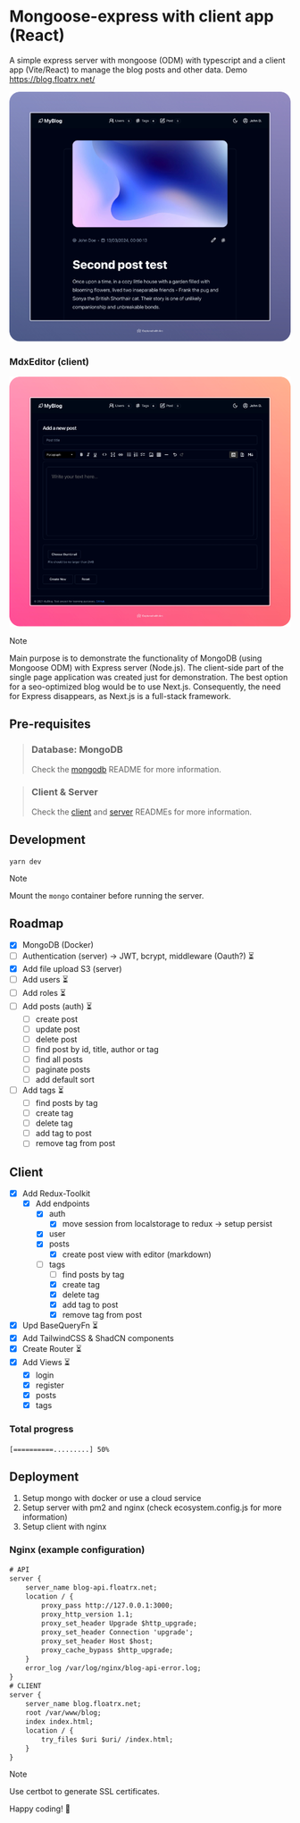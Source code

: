 # Mongoose-express with client app (React)

A simple express server with mongoose (ODM) with typescript and a client app (Vite/React) to manage the blog posts and other data.
Demo https://blog.floatrx.net/

![blog](./client/public/post-view.png)

### MdxEditor (client)
![blog](./client/public/post-editor.png)

> [!NOTE]
> Main purpose is to demonstrate the functionality of MongoDB (using Mongoose ODM) with Express server (Node.js). 
> The client-side part of the single page application was created just for demonstration. 
> The best option for a seo-optimized blog would be to use Next.js. 
> Consequently, the need for Express disappears, as Next.js is a full-stack framework.

## Pre-requisites
> ### Database: MongoDB
> Check the [mongodb](./mongo/README.md) README for more information.

> ### Client & Server
> Check the [client](./client/README.md) and [server](./server/README.md) READMEs for more information.

## Development
```shell
yarn dev
```

> [!NOTE]
> Mount the `mongo` container before running the server.


## Roadmap
- [x] MongoDB (Docker)
- [ ] Authentication (server) -> JWT, bcrypt, middleware (Oauth?) ⏳
- [x] Add file upload S3 (server) 
- [ ] Add users ⏳
- [ ] Add roles ⏳
- [ ] Add posts (auth) ⏳
  - [ ] create post
  - [ ] update post
  - [ ] delete post
  - [ ] find post by id, title, author or tag
  - [ ] find all posts
  - [ ] paginate posts
  - [ ] add default sort
- [ ] Add tags ⏳
  - [ ] find posts by tag
  - [ ] create tag
  - [ ] delete tag
  - [ ] add tag to post
  - [ ] remove tag from post

## Client
- [x] Add Redux-Toolkit
  - [x] Add endpoints
    - [x] auth
      - [x] move session from localstorage to redux -> setup persist
    - [x] user
    - [x] posts
      - [x] create post view with editor (markdown)
    - [ ] tags 
      - [ ] find posts by tag
      - [x] create tag
      - [x] delete tag
      - [x] add tag to post
      - [x] remove tag from post
- [x] Upd BaseQueryFn ⏳
- [x] Add TailwindCSS & ShadCN components
- [x] Create Router ⏳
- [x] Add Views ⏳
  - [x] login
  - [x] register
  - [x] posts 
  - [x] tags
### Total progress
`[==========.........] 50%`

## Deployment
1. Setup mongo with docker or use a cloud service
2. Setup server with pm2 and nginx (check ecosystem.config.js for more information)
3. Setup client with nginx
### Nginx (example configuration)
```nginx configuration
# API
server {
    server_name blog-api.floatrx.net;
    location / {
        proxy_pass http://127.0.0.1:3000;
        proxy_http_version 1.1;
        proxy_set_header Upgrade $http_upgrade;
        proxy_set_header Connection 'upgrade';
        proxy_set_header Host $host;
        proxy_cache_bypass $http_upgrade;
    }
    error_log /var/log/nginx/blog-api-error.log;
}
# CLIENT
server {
    server_name blog.floatrx.net;
    root /var/www/blog;
    index index.html;
    location / {
        try_files $uri $uri/ /index.html;
    }
}
```

> [!NOTE]
> Use certbot to generate SSL certificates.

Happy coding! 🚀
